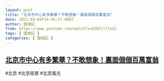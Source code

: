 ```yaml
---
layout: post
title: "北京市中心有多繁華？不敢想象！裏面個個百萬富翁"
date: 2021-03-04T14:45:57.000Z
author: 圍城記
from: https://www.youtube.com/watch?v=O2Q7Ll71nZs
tags: [ 圍城記 ]
categories: [ 圍城記 ]
---
```

<!--1614869157000-->
[北京市中心有多繁華？不敢想象！裏面個個百萬富翁](https://www.youtube.com/watch?v=O2Q7Ll71nZs)
------

<div>
#北京 #北京街景 #北京風光
</div>
